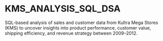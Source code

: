 # KMS_ANALYSIS_SQL_DSA
SQL-based analysis of sales and customer data from Kultra Mega Stores  (KMS) to uncover insights into product performance, customer value, shipping efficiency, and revenue strategy between 2009–2012.
